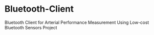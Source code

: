 # Bluetooth-Client

Bluetooth Client for Arterial Performance Measurement Using Low-cost Bluetooth Sensors Project
